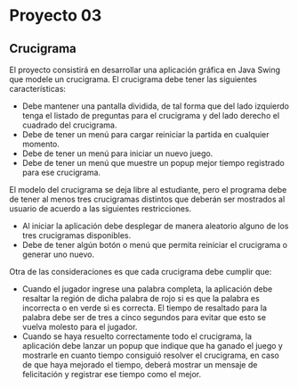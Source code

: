 # Proyecto 03

## Crucigrama

El proyecto consistirá en desarrollar una aplicación gráfica en Java Swing que modele un
crucigrama.
El crucigrama debe tener las siguientes características:

* Debe mantener una pantalla dividida, de tal forma que del lado izquierdo tenga el
listado de preguntas para el crucigrama y del lado derecho el cuadrado del
crucigrama.
* Debe de tener un menú para cargar reiniciar la partida en cualquier momento.
* Debe de tener un menú para iniciar un nuevo juego.
* Debe de tener un menú que muestre un pop­up mejor tiempo registrado para ese
crucigrama.

El modelo del crucigrama se deja libre al estudiante, pero el programa debe de tener al
menos tres crucigramas distintos que deberán ser mostrados al usuario de acuerdo a las
siguientes restricciones.


* Al iniciar la aplicación debe desplegar de manera aleatorio alguno de los tres
crucigramas disponibles.
* Debe de tener algún botón o menú que permita reiniciar el crucigrama o generar uno
nuevo.

Otra de las consideraciones es que cada crucigrama debe cumplir que:

* Cuando el jugador ingrese una palabra completa, la aplicación debe resaltar la
región de dicha palabra de rojo si es que la palabra es incorrecta o en verde si es
correcta. El tiempo de resaltado para la palabra debe ser de tres a cinco segundos
para evitar que esto se vuelva molesto para el jugador.
* Cuando se haya resuelto correctamente todo el crucigrama, la aplicación debe
lanzar un popup que indique que ha ganado el juego y mostrarle en cuanto tiempo
consiguió resolver el crucigrama, en caso de que haya mejorado el tiempo, deberá
mostrar un mensaje de felicitación y registrar ese tiempo como el mejor.
